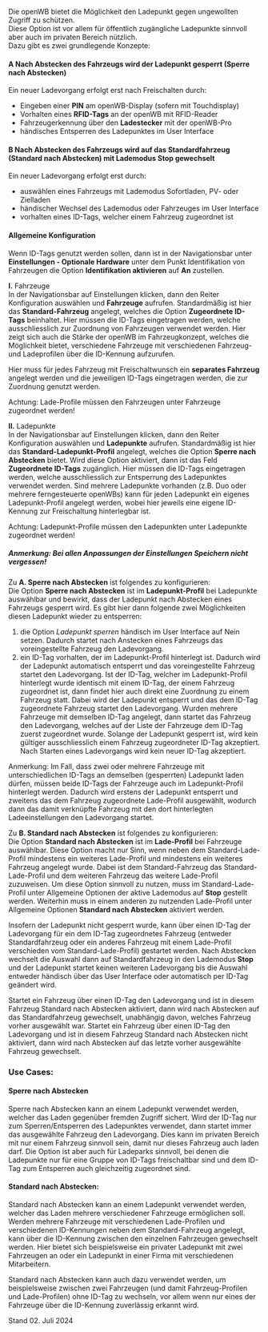 Die openWB bietet die Möglichkeit den Ladepunkt gegen ungewollten Zugriff zu schützen.   
Diese Option ist vor allem für öffentlich zugängliche Ladepunkte sinnvoll aber auch im privaten Bereich nützlich.  
Dazu gibt es zwei grundlegende Konzepte:

#### **A** Nach Abstecken des Fahrzeugs wird der Ladepunkt gesperrt (Sperre nach Abstecken)  
Ein neuer Ladevorgang erfolgt erst nach Freischalten durch:
- Eingeben einer **PIN** am openWB-Display (sofern mit Touchdisplay)
- Vorhalten eines **RFID-Tags** an der openWB mit RFID-Reader
- Fahrzeugerkennung über den **Ladestecker** mit der openWB-Pro
- händisches Entsperren des Ladepunktes im User Interface

#### **B** Nach Abstecken des Fahrzeugs wird auf das Standardfahrzeug (Standard nach Abstecken) mit Lademodus **Stop** gewechselt  
Ein neuer Ladevorgang erfolgt erst durch:
- auswählen eines Fahrzeugs mit Lademodus Sofortladen, PV- oder Zielladen
- händischer Wechsel des Lademodus oder Fahrzeuges im User Interface
- vorhalten eines ID-Tags, welcher einem Fahrzeug zugeordnet ist

#### Allgemeine Konfiguration
Wenn ID-Tags genutzt werden sollen, dann ist in der Navigationsbar unter **Einstellungen - Optionale Hardware** unter dem Punkt Identifikation von Fahrzeugen die Option **Identifikation aktivieren** auf **An** zustellen.

**I.** Fahrzeuge  
In der Navigationsbar auf Einstellungen klicken, dann den Reiter Konfiguration auswählen und **Fahrzeuge** aufrufen. Standardmäßig ist hier das **Standard-Fahrzeug** angelegt, welches die Option **Zugeordnete ID-Tags** beinhaltet. Hier müssen die ID-Tags eingetragen werden, welche ausschliesslich zur Zuordnung von Fahrzeugen verwendet werden. Hier zeigt sich auch die Stärke der openWB im Fahrzeugkonzept, welches die Möglichkeit bietet, verschiedene Fahrzeuge mit verschiedenen Fahrzeug- und Ladeprofilen über die ID-Kennung aufzurufen.

Hier muss für jedes Fahrzeug mit Freischaltwunsch ein **separates Fahrzeug** angelegt werden und die jeweiligen ID-Tags eingetragen werden, die zur Zuordnung genutzt werden.

Achtung: Lade-Profile müssen den Fahrzeugen unter Fahrzeuge zugeordnet werden!

**II.** Ladepunkte  
In der Navigationsbar auf Einstellungen klicken, dann den Reiter Konfiguration auswählen und **Ladepunkte** aufrufen.
Standardmäßig ist hier das **Standard-Ladepunkt-Profil** angelegt, welches die Option **Sperre nach Abstecken** bietet. Wird diese Option aktiviert, dann ist das Feld **Zugeordnete ID-Tags** zugänglich.
Hier müssen die ID-Tags eingetragen werden, welche ausschliesslich zur Entsperrung des Ladepunktes verwendet werden. Sind mehrere Ladepunkte vorhanden (z.B. Duo oder mehrere ferngesteuerte openWBs) kann für jeden Ladepunkt ein eigenes Ladepunkt-Profil angelegt werden, wobei hier jeweils eine eigene ID-Kennung zur Freischaltung hinterlegbar ist. 

Achtung: Ladepunkt-Profile müssen den Ladepunkten unter Ladepunkte zugeordnet werden!

##### Anmerkung: Bei allen Anpassungen der Einstellungen Speichern nicht vergessen!

Zu **A. Sperre nach Abstecken** ist folgendes zu konfigurieren:  
Die Option **Sperre nach Abstecken** ist im **Ladepunkt-Profil** bei Ladepunkte auswählbar und bewirkt, dass der Ladepunkt nach Abstecken eines Fahrzeugs gesperrt wird. Es gibt hier dann folgende zwei Möglichkeiten diesen Ladepunkt wieder zu entsperren:
1. die Option *Ladepunkt sperren* händisch im User Interface auf Nein setzen. Dadurch startet nach Anstecken eines Fahrzeugs das voreingestellte Fahrzeug den Ladevorgang.
2. ein ID-Tag vorhalten, der im Ladepunkt-Profil hinterlegt ist. Dadurch wird der Ladepunkt automatisch entsperrt und das voreingestellte Fahrzeug startet den Ladevorgang. Ist der ID-Tag, welcher im Ladepunkt-Profil hinterlegt wurde identisch mit einem ID-Tag, der einem Fahrzeug zugeordnet ist, dann findet hier auch direkt eine Zuordnung zu einem Fahrzeug statt. Dabei wird der Ladepunkt entsperrt und das dem ID-Tag zugeordnete Fahrzeug startet den Ladevorgang. 
Wurden mehrere Fahrzeuge mit demselben ID-Tag angelegt, dann startet das Fahrzeug den Ladevorgang, welches auf der Liste der Fahrzeuge dem ID-Tag zuerst zugeordnet wurde.
Solange der Ladepunkt gesperrt ist, wird kein gültiger ausschliesslich einem Fahrzeug zugeordneter ID-Tag akzeptiert.
Nach Starten eines Ladevorgangs wird kein neuer ID-Tag akzeptiert.

Anmerkung: Im Fall, dass zwei oder mehrere Fahrzeuge mit unterschiedlichen ID-Tags an demselben (gesperrten) Ladepunkt laden dürfen, müssen beide ID-Tags der Fahrzeuge auch im Ladepunkt-Profil hinterlegt werden. Dadurch wird erstens der Ladepunkt entsperrt und zweitens das dem Fahrzeug zugeordnete Lade-Profil ausgewählt, wodurch dann das damit verknüpfte Fahrzeug mit den dort hinterlegten Ladeeinstellungen den Ladevorgang startet.

Zu **B. Standard nach Abstecken** ist folgendes zu konfigurieren:  
Die Option **Standard nach Abstecken** ist im **Lade-Profil** bei Fahrzeuge auswählbar. Diese Option macht nur Sinn, wenn neben dem Standard-Lade-Profil mindestens ein weiteres Lade-Profil und mindestens ein weiteres Fahrzeug angelegt wurde. Dabei ist dem Standard-Fahrzeug das Standard-Lade-Profil und dem weiteren Fahrzeug das weitere Lade-Profil zuzuweisen.
Um diese Option sinnvoll zu nutzen, muss im Standard-Lade-Profil unter Allgemeine Optionen der aktive Lademodus auf **Stop** gestellt werden.
Weiterhin muss in einem anderen zu nutzenden Lade-Profil unter Allgemeine Optionen **Standard nach Abstecken** aktiviert werden.

Insofern der Ladepunkt nicht gesperrt wurde, kann über einen ID-Tag der Ladevorgang für ein dem ID-Tag zugeordnetes Fahrzeug (entweder Standardfahrzeug oder ein anderes Fahrzeug mit einem Lade-Profil verschieden vom Standard-Lade-Profil) gestartet werden. Nach Abstecken wechselt die Auswahl dann auf Standardfahrzeug in den Lademodus **Stop** und der Ladepunkt startet keinen weiteren Ladevorgang bis die Auswahl entweder händisch über das User Interface oder automatisch per ID-Tag geändert wird.

Startet ein Fahrzeug über einen ID-Tag den Ladevorgang und ist in diesem Fahrzeug Standard nach Abstecken aktiviert, dann wird nach Abstecken auf das Standardfahrzeug gewechselt, unabhängig davon, welches Fahrzeug vorher ausgewählt war.
Startet ein Fahrzeug über einen ID-Tag den Ladevorgang und ist in diesem Fahrzeug Standard nach Abstecken nicht aktiviert, dann wird nach Abstecken auf das letzte vorher ausgewählte Fahrzeug gewechselt.

### Use Cases:

#### Sperre nach Abstecken
Sperre nach Abstecken kann an einem Ladepunkt verwendet werden, welcher das Laden gegenüber fremden Zugriff sichert. Wird der ID-Tag nur zum Sperren/Entsperren des Ladepunktes verwendet, dann startet immer das ausgewählte Fahrzeug den Ladevorgang. Dies kann im privaten Bereich mit nur einem Fahrzeug sinnvoll sein, damit nur dieses Fahrzeug auch laden darf. Die Option ist aber auch für Ladeparks sinnvoll, bei denen die Ladepunkte nur für eine Gruppe von ID-Tags freischaltbar sind und dem ID-Tag zum Entsperren auch gleichzeitig zugeordnet sind.

#### Standard nach Abstecken:
Standard nach Abstecken kann an einem Ladepunkt verwendet werden, welcher das Laden mehrere verschiedener Fahrzeuge ermöglichen soll. Werden mehrere Fahrzeuge mit verschiedenen Lade-Profilen und verschiedenen ID-Kennungen neben dem Standard-Fahrzeug angelegt, kann über die ID-Kennung zwischen den einzelnen Fahrzeugen gewechselt werden. Hier bietet sich beispielsweise ein privater Ladepunkt mit zwei Fahrzeugen an oder ein Ladepunkt in einer Firma mit verschiedenen Mitarbeitern.

Standard nach Abstecken kann auch dazu verwendet werden, um beispielsweise zwischen zwei Fahrzeugen (und damit Fahrzeug-Profilen und Lade-Profilen) ohne ID-Tag zu wechseln, vor allem wenn nur eines der Fahrzeuge über die ID-Kennung zuverlässig erkannt wird.

Stand 02. Juli 2024